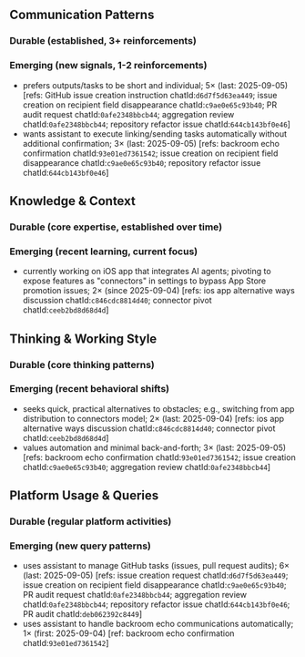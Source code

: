 ## Communication Patterns
### Durable (established, 3+ reinforcements)

### Emerging (new signals, 1-2 reinforcements)
- prefers outputs/tasks to be short and individual; 5× (last: 2025-09-05) [refs: GitHub issue creation instruction chatId:`d6d7f5d63ea449`; issue creation on recipient field disappearance chatId:`c9ae0e65c93b40`; PR audit request chatId:`0afe2348bbcb44`; aggregation review chatId:`0afe2348bbcb44`; repository refactor issue chatId:`644cb143bf0e46`]
- wants assistant to execute linking/sending tasks automatically without additional confirmation; 3× (last: 2025-09-05) [refs: backroom echo confirmation chatId:`93e01ed7361542`; issue creation on recipient field disappearance chatId:`c9ae0e65c93b40`; repository refactor issue chatId:`644cb143bf0e46`]

## Knowledge & Context
### Durable (core expertise, established over time)

### Emerging (recent learning, current focus)
- currently working on iOS app that integrates AI agents; pivoting to expose features as "connectors" in settings to bypass App Store promotion issues; 2× (since 2025-09-04) [refs: ios app alternative ways discussion chatId:`c846cdc8814d40`; connector pivot chatId:`ceeb2bd8d68d4d`]

## Thinking & Working Style
### Durable (core thinking patterns)

### Emerging (recent behavioral shifts)
- seeks quick, practical alternatives to obstacles; e.g., switching from app distribution to connectors model; 2× (last: 2025-09-04) [refs: ios app alternative ways discussion chatId:`c846cdc8814d40`; connector pivot chatId:`ceeb2bd8d68d4d`]
- values automation and minimal back-and-forth; 3× (last: 2025-09-05) [refs: backroom echo confirmation chatId:`93e01ed7361542`; issue creation chatId:`c9ae0e65c93b40`; aggregation review chatId:`0afe2348bbcb44`]

## Platform Usage & Queries
### Durable (regular platform activities)

### Emerging (new query patterns)
- uses assistant to manage GitHub tasks (issues, pull request audits); 6× (last: 2025-09-05) [refs: issue creation request chatId:`d6d7f5d63ea449`; issue creation on recipient field disappearance chatId:`c9ae0e65c93b40`; PR audit request chatId:`0afe2348bbcb44`; aggregation review chatId:`0afe2348bbcb44`; repository refactor issue chatId:`644cb143bf0e46`; PR audit chatId:`deb062392c8449`]
- uses assistant to handle backroom echo communications automatically; 1× (first: 2025-09-04) [ref: backroom echo confirmation chatId:`93e01ed7361542`]